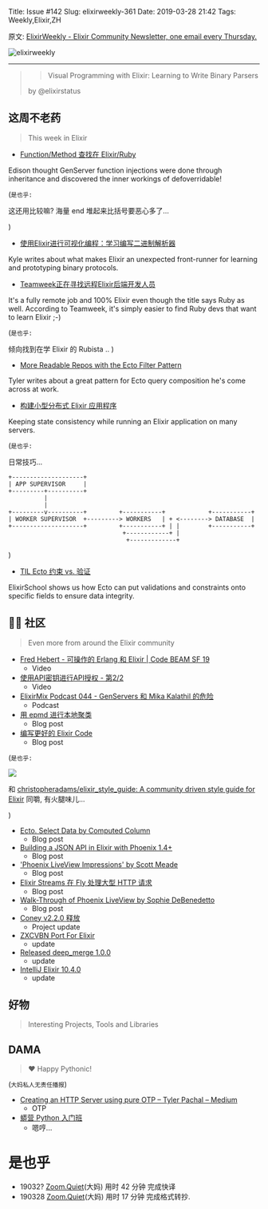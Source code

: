 Title: Issue #142
Slug: elixirweekly-361
Date: 2019-03-28 21:42
Tags: Weekly,Elixir,ZH



原文: [ElixirWeekly - Elixir Community Newsletter, one email every Thursday.](https://elixirweekly.net/issues/142)

![elixirweekly](https://elixirweekly.net/images/envelope.png)

------

>> Visual Programming with Elixir: Learning to Write Binary Parsers
>> 
> by @elixirstatus


## 这周不老药
> This week in Elixir


- [Function/Method 查找在 Elixir/Ruby](https://dev.to/edisonywh/functionmethod-look-up-in-elixirruby-622)

Edison thought GenServer function injections were done through inheritance and discovered the inner workings of defoverridable!

(`是也乎:`

这还用比较嘛? 海量 end 堆起来比括号要恶心多了...

)

- [使用Elixir进行可视化编程：学习编写二进制解析器](https://medium.com/@hansonkd/visual-programming-with-elixir-1bd7f865bf17?source=friends_link&sk=6f7b440eb04ee81679c3ddfede9bab07)

Kyle writes about what makes Elixir an unexpected front-runner for learning and prototyping binary protocols.

- [Teamweek正在寻找远程Elixir后端开发人员](https://teamweek.com/jobs/backend-developer.html)

It's a fully remote job and 100% Elixir even though the title says Ruby as well. According to Teamweek, it's simply easier to find Ruby devs that want to learn Elixir ;-)

(`是也乎:`

倾向找到在学 Elixir 的 Rubista ..
)


- [More Readable Repos with the Ecto Filter Pattern](https://tylerscript.dev/ecto-filtering-tutorial/)

Tyler writes about a great pattern for Ecto query composition he's come across at work.

- [构建小型分布式 Elixir 应用程序](https://medium.com/@iacobson/split-brain-ex-5d5f1c19b133)

Keeping state consistency while running an Elixir application on many servers.

(`是也乎:`

日常技巧...

    +--------------------+
    | APP SUPERVISOR     |
    +---------+----------+
              |
              |
    +---------v----------+         +-----------+            +-----------+
    | WORKER SUPERVISOR  +---------> WORKERS   | + <--------> DATABASE  |
    +--------------------+         +-----------+ | |        +-----------+
                                    +------------+ |
                                     +-------------+


)

- [TIL Ecto 约束 vs. 验证](https://elixirschool.com/blog/til-ecto-validations-and-constraints/)


ElixirSchool shows us how Ecto can put validations and constraints onto specific fields to ensure data integrity. 

## 📆🐍 社区
> Even more from around the Elixir community



- [Fred Hebert - 可操作的 Erlang 和 Elixir \| Code BEAM SF 19](https://www.youtube.com/watch?v=OR2Gc6_Le2U)
    + Video
- [使用API密钥进行API授权 - 第2/2](https://elixircasts.io/api-authorization-with-api-keys-part-2)
    + Video
- [ElixirMix Podcast 044 - GenServers 和 Mika Kalathil 的危险](https://lure.is/blog/elixir/dangers-of-genservers)
    + Podcast
- [用 epmd 进行本地聚类](https://blog.oestrich.org/2019/03/starting-epmd-separately)
    + Blog post
- [编写更好的 Elixir Code](https://medium.com/@blackode/write-better-elixir-code-4bcf12062fd5)
    + Blog post

(`是也乎:`

![](http://floss.zoomquiet.top/data/20190329154415/direct.jpg)

和 [christopheradams/elixir_style_guide: A community driven style guide for Elixir](https://github.com/christopheradams/elixir_style_guide)
同嚼, 有火腿味儿...

)

- [Ecto. Select Data by Computed Column](https://medium.com/codes-for-elixir-phoenix/ecto-select-data-by-computed-column-elixir-phoenix-cd71150f1653)
    + Blog post
- [Building a JSON API in Elixir with Phoenix 1.4+](https://lobotuerto.com/blog/building-a-json-api-in-elixir-with-phoenix/)
    + Blog post
- ['Phoenix LiveView Impressions' by Scott Meade](https://haughtcodeworks.com/blog/software-development/elixir-phoenix-liveview/)
    + Blog post
- [Elixir Streams 在 Fly 处理大型 HTTP 请求](https://www.poeticoding.com/elixir-streams-to-process-large-http-responses-on-the-fly/)
    + Blog post
- [Walk-Through of Phoenix LiveView by Sophie DeBenedetto](https://elixirschool.com/blog/phoenix-live-view)
    + Blog post
- [Coney v2.2.0 释放](https://github.com/llxff/coney)
    + Project update
- [ZXCVBN Port For Elixir](https://github.com/techgaun/zxcvbn-elixir)
    + update
- [Released deep_merge 1.0.0](https://hex.pm/packages/deep_merge)
    + update
- [IntelliJ Elixir 10.4.0](https://github.com/KronicDeth/intellij-elixir/blob/v10.4.0/README.md#installation)
    + update



## 好物
> Interesting Projects, Tools and Libraries




## DAMA
> ❤️ Happy Pythonic!

(`大妈私人无责任播报`)

- [Creating an HTTP Server using pure OTP – Tyler Pachal – Medium](https://medium.com/@tylerpachal/creating-an-http-server-using-pure-otp-c600fb41c972)
    + OTP
- [蟒营 Python 入门班](https://py.101.camp/)
    + 嗯哼...

# 是也乎

- 19032? [Zoom.Quiet](http://zoomquiet.io/)(大妈) 用时 42 分钟 完成快译
- 190328 [Zoom.Quiet](http://zoomquiet.io/)(大妈) 用时 17 分钟 完成格式转抄.

